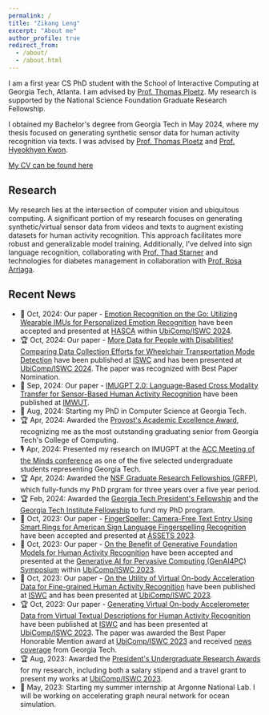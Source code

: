 ```yaml
---
permalink: /
title: "Zikang Leng"
excerpt: "About me"
author_profile: true
redirect_from:
  - /about/
  - /about.html
---
```


I am a first year CS PhD student with the School of Interactive Computing at Georgia Tech, Atlanta. I am advised by [Prof. Thomas Ploetz](https://www.cc.gatech.edu/people/thomas-ploetz). My research is supported by the National Science Foundation Graduate Research Fellowship.

I obtained my Bachelor's degree from Georgia Tech in May 2024, where my thesis focused on generating synthetic sensor data for human activity recognition via texts. I was advised by [Prof. Thomas Ploetz](https://www.cc.gatech.edu/people/thomas-ploetz)
and [Prof. Hyeokhyen Kwon](https://kwonvitallab.github.io/members/hyeok-kwon.html).

[My CV can be found here](../files/Resume.pdf)

## Research

My research lies at the intersection of computer vision and ubiquitous computing. A significant portion of my research focuses on generating synthetic/virtual sensor data from videos and texts to augment existing datasets for human activity recognition. This approach facilitates more robust and generalizable model training. Additionally, I've delved into sign language recognition, collaborating with [Prof. Thad Starner](https://www.cc.gatech.edu/people/thad-starner) and technologies for diabetes management in collaboration with [Prof. Rosa Arriaga](https://sites.google.com/view/riarriaga/home?authuser=0).

## Recent News
- 📖 Oct, 2024: Our paper - [Emotion Recognition on the Go: Utilizing Wearable IMUs for Personalized Emotion Recognition](https://dl.acm.org/doi/abs/10.1145/3675094.3678452) have been accepted and presented at [HASCA](http://hasca2024.hasc.jp/) within [UbiComp/ISWC 2024](https://www.ubicomp.org/ubicomp-iswc-2024/).
- 🏆 Oct, 2024: Our paper - [More Data for People with Disabilities! Comparing Data Collection Efforts for Wheelchair Transportation Mode Detection](https://dl.acm.org/doi/abs/10.1145/3675095.3676617) have been published at [ISWC](https://dl.acm.org/doi/proceedings/10.1145/3675095) and has been presented at [UbiComp/ISWC 2024](https://www.ubicomp.org/ubicomp-iswc-2024/). The paper was recognized with Best Paper Nomination.   
- 📖 Sep, 2024: Our paper - [IMUGPT 2.0: Language-Based Cross Modality Transfer for Sensor-Based Human Activity Recognition](https://dl.acm.org/doi/10.1145/3678545) have been published at [IMWUT](https://dl.acm.org/journal/imwut). 
- 🎉 Aug, 2024: Starting my PhD in Computer Science at Georgia Tech.
- 🏆 Apr, 2024: Awarded the [Provost's Academic Excellence Award](https://loveaward.oue.gatech.edu/provost-excellence-award/#:~:text=Established%20in%202021%2C%20the%20Provost's,scholastic%20record%20from%20their%20college.), recognizing me as the most outstanding graduating senior from Georgia Tech's College of Computing. 
- 🎙️ Apr, 2024: Presented my research on IMUGPT at the [ACC Meeting of the Minds conference](https://motm2024conference.nd.edu/) as one of the five selected undergraduate students representing Georgia Tech. 
- 🏆 Apr, 2024: Awarded the [NSF Graduate Research Fellowships (GRFP)](https://www.nsfgrfp.org/), which fully-funds my PhD prgram for three years over a five year period. 
- 🏆 Feb, 2024: Awarded the [Georgia Tech President's Fellowship](https://grad.gatech.edu/presidents-fellowship) and the [Georgia Tech Institute Fellowship](https://grad.gatech.edu/georgia-tech-institute-fellowship) to fund my PhD program.
- 📖 Oct, 2023: Our paper - [FingerSpeller: Camera-Free Text Entry Using Smart Rings for American Sign Language Fingerspelling Recognition](https://dl.acm.org/doi/10.1145/3597638.3614491) have been accepted and presented at [ASSETS 2023](https://assets23.sigaccess.org/).
- 📖 Oct, 2023: Our paper - [On the Benefit of Generative Foundation Models for Human Activity Recognition](https://arxiv.org/abs/2310.12085) have been accepted and presented at the [Generative AI for Pervasive Computing (GenAI4PC) Symposium](https://www.ubicomp.org/ubicomp-iswc-2023/program/workshops-and-symposia/genai4pc-symposium/) within [UbiComp/ISWC 2023](https://www.ubicomp.org/ubicomp-iswc-2023/).
- 📖 Oct, 2023: Our paper - [On the Utility of Virtual On-body Acceleration Data for Fine-grained Human Activity Recognition](https://dl.acm.org/doi/10.1145/3594738.3611364) have been published at [ISWC](https://dl.acm.org/doi/proceedings/10.1145/3594738) and has been presented at [UbiComp/ISWC 2023](https://www.ubicomp.org/ubicomp-iswc-2023/).
- 🏆 Oct, 2023: Our paper - [Generating Virtual On-body Accelerometer Data from Virtual Textual Descriptions for Human Activity Recognition](https://dl.acm.org/doi/10.1145/3594738.3611361) have been published at [ISWC](https://dl.acm.org/doi/proceedings/10.1145/3594738) and has been presented at [UbiComp/ISWC 2023](https://www.ubicomp.org/ubicomp-iswc-2023/). The paper was awarded the Best Paper Honorable Mention award at [UbiComp/ISWC 2023](https://www.ubicomp.org/ubicomp-iswc-2023/) and received [news coverage](https://www.cc.gatech.edu/news/student-shows-chatgpt-can-save-time-resources-sensory-data-researchers) from Georgia Tech.
- 🏆 Aug, 2023: Awarded the [President's Undergraduate Research Awards](https://undergradresearch.gatech.edu/content/presidents-undergraduate-research-awards) for my research, including both a salary stipend and a travel grant to present my works at [UbiComp/ISWC 2023](https://www.ubicomp.org/ubicomp-iswc-2023/).
- 🎉 May, 2023: Starting my summer internship at Argonne National Lab. I will be working on accelerating graph neural network for ocean simulation.
